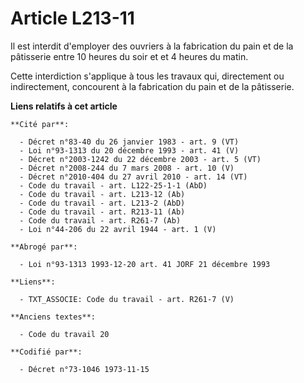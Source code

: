 # Article L213-11

Il est interdit d'employer des ouvriers à la fabrication du pain et de la pâtisserie entre 10 heures du soir et et 4 heures
du matin.

Cette interdiction s'applique à tous les travaux qui, directement ou indirectement, concourent à la fabrication du pain et de
la pâtisserie.

**Liens relatifs à cet article**

	**Cité par**:

	  - Décret n°83-40 du 26 janvier 1983 - art. 9 (VT)
	  - Loi n°93-1313 du 20 décembre 1993 - art. 41 (V)
	  - Décret n°2003-1242 du 22 décembre 2003 - art. 5 (VT)
	  - Décret n°2008-244 du 7 mars 2008 - art. 10 (V)
	  - Décret n°2010-404 du 27 avril 2010 - art. 14 (VT)
	  - Code du travail - art. L122-25-1-1 (AbD)
	  - Code du travail - art. L213-12 (Ab)
	  - Code du travail - art. L213-2 (AbD)
	  - Code du travail - art. R213-11 (Ab)
	  - Code du travail - art. R261-7 (Ab)
	  - Loi n°44-206 du 22 avril 1944 - art. 1 (V)

	**Abrogé par**:

	  - Loi n°93-1313 1993-12-20 art. 41 JORF 21 décembre 1993

	**Liens**:

	  - TXT_ASSOCIE: Code du travail - art. R261-7 (V)

	**Anciens textes**:

	  - Code du travail 20

	**Codifié par**:

	  - Décret n°73-1046 1973-11-15
